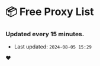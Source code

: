 # :package: Free Proxy List
### Updated every 15 minutes.

- Last updated: `2024-08-05 15:29`

:heart:
